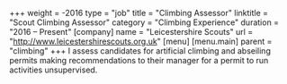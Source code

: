 +++
weight = -2016
type = "job"
title = "Climbing Assessor"
linktitle = "Scout Climbing Assessor"
category = "Climbing Experience"
duration = "2016 &ndash; Present"
[company]
  name = "Leicestershire Scouts"
  url = "http://www.leicestershirescouts.org.uk"
[menu]
  [menu.main]
    parent = "climbing"
+++
I assess candidates for artificial climbing and abseiling permits making recommendations to their manager for a permit to run activities unsupervised.
